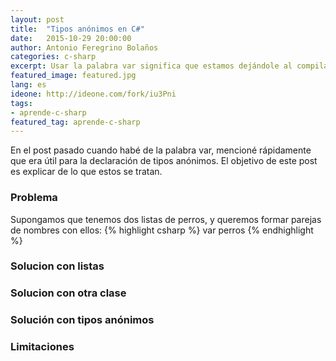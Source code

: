 ```yaml
---
layout: post
title:  "Tipos anónimos en C#"
date:   2015-10-29 20:00:00
author: Antonio Feregrino Bolaños
categories: c-sharp
excerpt: Usar la palabra var significa que estamos dejándole al compilador la tarea de asignar un tipo a nuestras variables.
featured_image: featured.jpg
lang: es
ideone: http://ideone.com/fork/iu3Pni
tags:
- aprende-c-sharp
featured_tag: aprende-c-sharp
---  
```

En el post pasado cuando habé de la palabra var, mencioné rápidamente que era útil para la declaración de tipos anónimos. El objetivo de este post es explicar de lo que estos se tratan.  

### Problema  
Supongamos que tenemos dos listas de perros, y queremos formar parejas de nombres con ellos:
{% highlight csharp %}
var perros 
{% endhighlight %}

### Solucion con listas  


### Solucion con otra clase  


### Solución con tipos anónimos  


### Limitaciones  
 